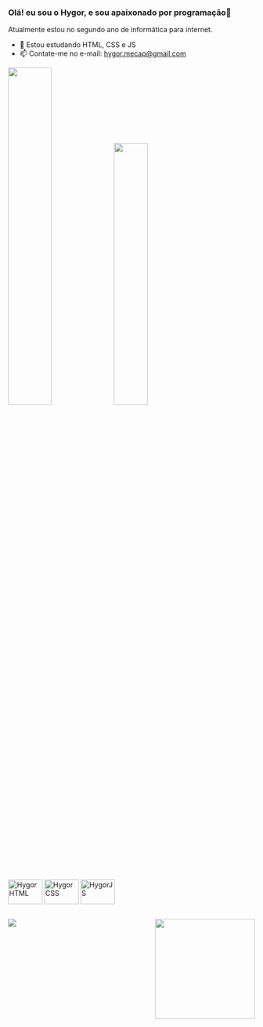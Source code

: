 ### Olá! eu sou o Hygor, e sou apaixonado por programação🎒<br>
<p>Atualmente estou no segundo ano de informática para internet.</p>

- 🌱 Estou estudando HTML, CSS e JS
- 📫 Contate-me no e-mail: hygor.mecap@gmail.com

<div>
<picture>
<source
  srcset="https://github-readme-stats.vercel.app/api?username=HygorSX&show_icons=true&theme=midnight-purple"
  media="(prefers-color-scheme: dark)"
/>
 <img width="42%" src="https://github-readme-stats.vercel.app/api?username=HygorSX&show_icons=true" />
</picture>
 <img width="37%"src="https://github-readme-stats.vercel.app/api/top-langs/?username=HygorSX&layout=compact&theme=midnight-purple" />
  </div>
  <div style="display: inline-block"><br>
  <img align="center" alt="HygorHTML" height="50" width="70" src="https://cdn.jsdelivr.net/gh/devicons/devicon/icons/html5/html5-original.svg" />
  <img align="center" alt="HygorCSS" height="50" width="70" src="https://cdn.jsdelivr.net/gh/devicons/devicon/icons/css3/css3-original.svg" />
  <img align="center" alt="HygorJS" height="50" width="70" src="https://cdn.jsdelivr.net/gh/devicons/devicon/icons/javascript/javascript-original.svg" />
  </div>
  
##
  <div>
  <a href="https://www.linkedin.com/in/hygor-abrantes-5954a5262/" target="_blank"><img src="https://img.shields.io/badge/LinkedIn-0077B5?style=for-the-badge&logo=linkedin&logoColor=white">
            <img align="right" height="204em" widht="108em" src="https://github.com/HygorSX/HygorSX/assets/116827177/93504cf8-a79f-4925-839c-4d562e804fb3">
  </div>
  
  
